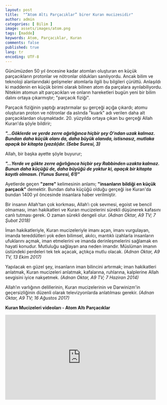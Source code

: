 ```yaml
---
layout: post
title:  "“Atom Altı Parçacıklar” birer Kuran mucizesidir"
author: admin
categories: [ Bilim ]
image: assets/images/atom.png
tags: [madde]
keywords: Atom, Parçacıklar, Kuran
comments: false
published: true
lang: tr
encoding: UTF-8
---
```


Günümüzden 50 yıl öncesine kadar atomları oluşturan en küçük parçacıkların protonlar ve nötronlar oldukları sanılıyordu. Ancak bilim ve teknoloji alanlarındaki gelişmeler atomlarla ilgili bu bilgileri çürüttü. Anlaşıldı ki maddenin en küçük birimi olarak bilinen atom da parçalara ayrılabiliyordu. Nitekim atomun alt parçacıkları ve onların hareketleri bugün yeni bir bilim dalını ortaya çıkarmıştır; "parçacık fiziği".

Parçacık fiziğinin yaptığı araştırmalar şu gerçeği açığa çıkardı; atomu oluşturan proton ve nötronlar da aslında "kuark" adı verilen daha alt parçacıklardan oluşmaktadır. 20. yüzyılda ortaya çıkan bu gerçeği Allah Kuran'da şöyle bildirir;

***"...Göklerde ve yerde zerre ağırlığınca hiçbir şey O'ndan uzak kalmaz. Bundan daha küçük olanı da, daha büyük olanıda, istisnasız, mutlaka apaçık bir kitapta (yazılı)dır. (Sebe Suresi, 3)***

Allah, bir başka ayette şöyle buyurur;

***"...Yerde ve gökte zerre ağırlığınca hiçbir şey Rabbinden uzakta kalmaz. Bunun daha küçüğü de, daha büyüğü de yoktur ki, apaçık bir kitapta kayıtlı olmasın. (Yunus Suresi, 61)"***

Ayetlerde geçen **"zerre"** kelimesinin anlamı; **"insanların bildiği en küçük parçacık"** demektir. Bundan daha küçüğü olduğu gerçeği ise Kuran'da bundan 1400 yıl öncesinde insanlara haber verilmiştir.


Bir insanın Allah’tan çok korkması, Allah’ı çok sevmesi, egoist ve bencil olmaması, iman hakikatleri ve Kuran mucizelerini sürekli düşünerek kafasını canlı tutması gerek. O zaman sürekli dengeli olur. *(Adnan Oktar, A9 TV; 7 Şubat 2018)*

İman hakikatleriyle, Kuran mucizeleriyle imanı açan, imanı vurgulayan, imanda tereddütleri yok eden bilimsel, akılcı, mantıklı izahlarla insanların ufuklarını açmak, iman etmelerini ve imanda derinleşmelerini sağlamak en hayati konudur. Mutluluğu sağlayan ana neden imandır. Müslüman imanın üstündeki perdeleri tek tek açacak, açtıkça mutlu olacak. *(Adnan Oktar, A9 TV, 13 Ekim 2017)*

Yapılacak en güzel şey, insanların iman bilincini artırmak; iman hakikatleri anlatmak, Kuran mucizeleri anlatmak, kafalarına, ruhlarına, kalplerine Allah sevgisini iyice nakşetmek. *(Adnan Oktar, A9 TV; 7 Haziran 2014)*

Allah’ın varlığının delillerinin, Kuran mucizelerinin ve Darwinizm'in geçersizliğinin düzenli olarak televizyonlarda anlatılması gerekir. *(Adnan Oktar, A9 TV; 16 Ağustos 2017)*

**Kuran Mucizeleri videoları - Atom Altı Parçacıklar**

<div class="embed-responsive embed-responsive-16by9">
<iframe allowfullscreen="" frameborder="0" height="270" src="https://www.youtube.com/embed/H3Gea21ReEg" width="480"></iframe></div>
<!--
<div>
<a class="twitter-share-button" 
href="https://twitter.com/intent/tweet?text=Allah, yedi göğü ve yerden de onların benzerini yarattı. Emir, bunların arasında durmadan iner; sizin gerçekten Allah'ın her şeye güç yetirdiğini ve gerçekten Allah'ın ilmiyle her şeyi kuşattığını bilmeniz, öğrenmeniz için. (Talak Suresi, 12)">
</a>

<script>!function(d,s,id){var js,fjs=d.getElementsByTagName(s)[0];if(!d.getElementById(id)){js=d.createElement(s);js.id=id;js.src="https://platform.twitter.com/widgets.js";fjs.parentNode.insertBefore(js,fjs);}}(document,"script","twitter-wjs");</script> </div
 
<div>
<a href="https://twitter.com/zekidem20379657" class="twitter-follow-button" data-show-count="false"></a>
<script async src="https://platform.twitter.com/widgets.js" charset="utf-8"></script>
</div>-->
